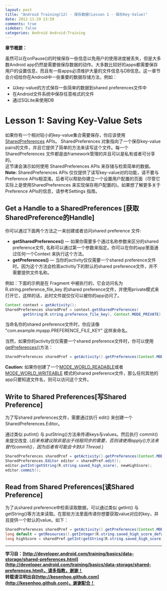 ```yaml
---
layout: post
title: "Android Training(12) - 保存数据(Lesson 1 - 保存Key-Value)"
date: 2012-11-29 13:59
comments: true
sidebar: false
categories: Android Android:Training
---
```


**章节概要：**

虽然可以在onPause()的时候保存一些信息以免用户的使用进度被丢失，但是大多数Android app仍然是需要做保存数据的动作。大多数比较好的apps都需要保存用户的设置信息，而且有一些apps必须维护大量的文件信息与DB信息。这一章节会介绍给你在Android中一些重要的数据存储方法，例如：

* 以key-value的方式保存一些简单的数据到shared preferences文件中
* 在Android文件系统中保存任意格式的文件
* 通过SQLite来使用DB

<!-- more -->

# Lesson 1: Saving Key-Value Sets
如果你有一个相对较小的key-value集合需要保存，你应该使用[SharedPreferences](http://developer.android.com/reference/android/content/SharedPreferences.html) APIs。 SharedPreferences 对象指向了一个保存key-value pairs的文件，并且它提供了简单的方法来读写这个文件。每一个 SharedPreferences 文件都是由framework管理的并且可以是私有或者可分享的。  
这节课会演示如何使用 SharedPreferences APIs 来存储与检索简单的数据。  
**Note:** SharedPreferences APIs 仅仅提供了读写key-value对的功能，请不要与 Preference APIs相混淆。后者可以帮助你建立一个设置用户配置的页面（尽管它实际上是使用SharedPreferences 来实现保存用户配置的)。如果想了解更多关于Preference APIs的信息，请参考Settings 指南。

## Get a Handle to a SharedPreferences [获取SharedPreference的Handle]
你可以通过下面两个方法之一来创建或者访问shared preference 文件:

* **getSharedPreferences()** — 如果你需要多个通过名称参数来区分的shared preference文件, 名称可以通过第一个参数来指定。你可以在你的app里面通过任何一个Context 来执行这个方法。
* **getPreferences()** — 当你的activity仅仅需要一个shared preference文件时。因为这个方法会检索activitiy下的默认的shared preference文件，并不需要提供文件名称。

例如：下面的示例是在 Fragment 中被执行的，它会访问名为 R.string.preference_file_key 的shared preference文件，并使用private模式来打开它，这样的话，此时文件就仅仅可以被你的app访问了。
```java
Context context = getActivity();
SharedPreferences sharedPref = context.getSharedPreferences(
        getString(R.string.preference_file_key), Context.MODE_PRIVATE);
```
当命名你的shared preference文件时，你应该像 "com.example.myapp.PREFERENCE_FILE_KEY" 这样来命名。

当然，如果你的activity仅仅需要一个shared preference文件时，你可以使用[getPreferences()](http://developer.android.com/reference/android/app/Activity.html#getPreferences(int))方法：
```java
SharedPreferences sharedPref = getActivity().getPreferences(Context.MODE_PRIVATE);
```
**Caution:** 如果你创建了一个[MODE_WORLD_READABLE](http://developer.android.com/reference/android/content/Context.html#MODE_WORLD_READABLE)或者[MODE_WORLD_WRITEABLE](http://developer.android.com/reference/android/content/Context.html#MODE_WORLD_WRITEABLE) 模式的shared preference文件，那么任何其他的app只要知道文件名，则可以访问这个文件。

## Write to Shared Preferences[写Shared Preference]
为了写shared preferences文件，需要通过执行 edit() 来创建一个 SharedPreferences.Editor。

通过类似 putInt() 与 putString()方法来传递keys与values。然后执行 commit() 来提交改变. (*后来有建议除非是出于线程同步的需要，否则请使用apply()方法来替代commit()，因为后者有可能会卡到UI Thread.*)
```java
SharedPreferences sharedPref = getActivity().getPreferences(Context.MODE_PRIVATE);
SharedPreferences.Editor editor = sharedPref.edit();
editor.putInt(getString(R.string.saved_high_score), newHighScore);
editor.commit();
```

## Read from Shared Preferences[读Shared Preference]
为了从shared preference中检索读取数据，可以通过类似 getInt() 与 getString()等方法来读取。在那些方法里面传递你想要获取value对应的key，并且提供一个默认的value。如下：
```java
SharedPreferences sharedPref = getActivity().getPreferences(Context.MODE_PRIVATE);
long default = getResources().getInteger(R.string.saved_high_score_default));
long highScore = sharedPref.getInt(getString(R.string.saved_high_score), default);
```

*********************************
**学习自：[http://developer.android.com/training/basics/data-storage/shared-preferences.html](http://developer.android.com/training/basics/data-storage/shared-preferences.html)，请多指教，谢谢！**  
**转载请注明出自[http://kesenhoo.github.com](http://kesenhoo.github.com)，谢谢配合！**






